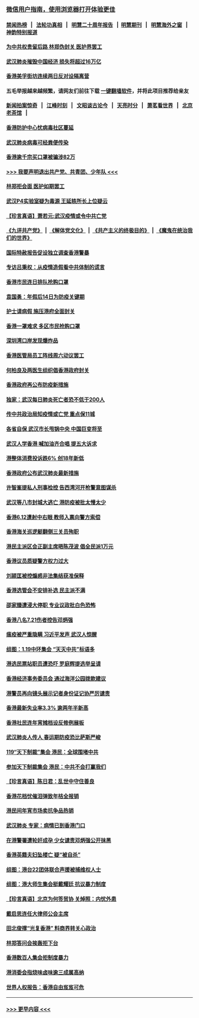 ### [微信用户指南，使用浏览器打开体验更佳](https://github.com/gfw-breaker/banned-news1/blob/master/indexes/wechat-guide.md?t=0)
#### [禁闻热榜](热点新闻.md?t=0)  &nbsp;&nbsp;|&nbsp;&nbsp; [法轮功真相](https://github.com/gfw-breaker/truth/blob/master/README.md?t=0) &nbsp;&nbsp;|&nbsp;&nbsp; [明慧二十周年报告](https://github.com/gfw-breaker/mh-reports/blob/master/README.md?t=0) &nbsp;&nbsp;|&nbsp;&nbsp;[明慧期刊](https://github.com/gfw-breaker/mh-qikan) &nbsp;&nbsp;|&nbsp;&nbsp; [明慧海外之窗](https://github.com/gfw-breaker/mh-news/blob/master/README.md?t=0) &nbsp;&nbsp;|&nbsp;&nbsp; [神韵特别报道](https://github.com/gfw-breaker/mh-news/blob/master/shenyun.md?t=0)
#### [为中共权贵留后路 林郑伪封关 医护界罢工](../pages/nsc415/n11842359.md?t=02040722) 
#### [武汉肺炎摧毁中国经济 损失将超过16万亿](../pages/nsc415/n11839723.md?t=02040722) 
#### [香港美孚街坊连续两日反对设隔离营](../pages/nsc415/n11839962.md?t=02040722) 
#### 五毛举报越来越频繁，请网友们前往下载 [一键翻墙软件](https://github.com/gfw-breaker/ssr-accounts)，并将此项目推荐给亲友
#### [新闻拍案惊奇](https://github.com/gfw-breaker/banned-news1/blob/master/pages/link4.md) &nbsp;&nbsp;|&nbsp;&nbsp; [江峰时刻](https://github.com/gfw-breaker/banned-news1/blob/master/pages/link4.md) &nbsp;&nbsp;|&nbsp;&nbsp; [文昭谈古论今](https://github.com/gfw-breaker/banned-news1/blob/master/pages/link4.md) &nbsp;&nbsp;|&nbsp;&nbsp; [天亮时分](https://github.com/gfw-breaker/banned-news1/blob/master/pages/link4.md) &nbsp;&nbsp;|&nbsp;&nbsp; [萧茗看世界](https://github.com/gfw-breaker/banned-news1/blob/master/pages/link4.md) &nbsp;&nbsp;|&nbsp;&nbsp; [北京老茶馆](https://github.com/gfw-breaker/banned-news1/blob/master/pages/link4.md) &nbsp;&nbsp;|&nbsp;&nbsp; 
#### [香港防护中心忧病毒社区蔓延](../pages/nsc415/n11839933.md?t=02040722) 
#### [武汉肺炎病毒可经粪便传染](../pages/nsc415/n11839939.md?t=02040722) 
#### [香港逾千宗买口罩被骗涉82万](../pages/nsc415/n11839914.md?t=02040722) 
#### [>>> 我要声明退出共产党、共青团、少年队 <<<](https://github.com/begood0513/goodnews/blob/master/quit/letter.md) 
#### [林郑拒会面 医护如期罢工](../pages/nsc415/n11839892.md?t=02040722) 
#### [武汉P4实验室疑为毒源 王延轶所长上位疑云](../pages/nsc415/n11835543.md?t=02040722) 
#### [【珍言真语】萧若元:武汉疫情或令中共亡党](../pages/nsc415/n11829394.md?t=02040722) 
#### [《九评共产党》](https://github.com/begood0513/9ping.md/blob/master/README.md) &nbsp;|&nbsp; [《解体党文化》](../../../../jtdwh.md/blob/master/README.md)  &nbsp;|&nbsp; [《共产主义的终极目的》](../../../../gczydzjmd.md/blob/master/README.md) &nbsp;|&nbsp; [《魔鬼在统治我们的世界》](../../../../mgztzwmdsj.md/blob/master/README.md) 
#### [国际特赦报告促设独立调查香港警暴](../pages/nsc415/n11833845.md?t=02040722) 
#### [专访吕秉权：从疫情造假看中共体制的谎言](../pages/nsc415/n11833813.md?t=02040722) 
#### [香港市民连日排队抢购口罩](../pages/nsc415/n11833794.md?t=02040722) 
#### [袁国勇：年假后14日为防疫关键期](../pages/nsc415/n11831088.md?t=02040722) 
#### [护士请病假 施压港府全面封关](../pages/nsc415/n11831030.md?t=02040722) 
#### [香港一罩难求 多区市民抢购口罩](../pages/nsc415/n11831002.md?t=02040722) 
#### [深圳湾口岸发现爆炸品](../pages/nsc415/n11828802.md?t=02040722) 
#### [香港医管局员工阵线周六动议罢工](../pages/nsc415/n11828762.md?t=02040722) 
#### [何柏良及两医生组织倡香港政府封关](../pages/nsc415/n11828749.md?t=02040722) 
#### [香港政府再公布防疫新措施](../pages/nsc415/n11828716.md?t=02040722) 
#### [独家：武汉每日肺炎死亡者恐不低于200人](../pages/nsc415/n11828240.md?t=02040722) 
#### [传中共政治局知疫情或亡党 重点保11城](../pages/nsc415/n11828145.md?t=02040722) 
#### [各省自保 武汉市长甩锅中央 中国巨变将至](../pages/nsc415/n11828021.md?t=02040722) 
#### [武汉人学香港 喊加油齐合唱 提五大诉求](../pages/nsc415/n11827046.md?t=02040722) 
#### [港整体消费投诉跌6% 创18年新低](../pages/nsc415/n11817280.md?t=02040722) 
#### [香港政府公布武汉肺炎最新措施](../pages/nsc415/n11817152.md?t=02040722) 
#### [许智峯提私人刑事检控 告西湾河开枪警意图谋杀](../pages/nsc415/n11817132.md?t=02040722) 
#### [武汉等八市封城大逃亡 港防疫被批太慢太少](../pages/nsc415/n11817058.md?t=02040722) 
#### [香港6.12遭射中右眼 教师入禀向警方索偿](../pages/nsc415/n11814678.md?t=02040722) 
#### [香港海关巡逻艇翻侧三关员殉职](../pages/nsc415/n11814604.md?t=02040722) 
#### [港民主派区会正副主席晤陈茂波 倡全民派1万元](../pages/nsc415/n11814582.md?t=02040722) 
#### [香港议员质疑警方权力过大](../pages/nsc415/n11814560.md?t=02040722) 
#### [刘颕匡被控煽惑非法集结获准保释](../pages/nsc415/n11811727.md?t=02040722) 
#### [香港选管会不安排补选 民主派不满](../pages/nsc415/n11811691.md?t=02040722) 
#### [邵家臻遭浸大停职 专业议政批白色恐怖](../pages/nsc415/n11811670.md?t=02040722) 
#### [香港八名7.21伤者控告邓炳强](../pages/nsc415/n11811623.md?t=02040722) 
#### [瘟疫被严重隐瞒 习近平发声 武汉人惊醒](../pages/nsc415/n11811186.md?t=02040722) 
#### [组图：1.19中环集会 “天灭中共”标语多](../pages/nsc415/n11809514.md?t=02040722) 
#### [港选民票站职员遭恐吓 罗庭辉提选举呈请](../pages/nsc415/n11808914.md?t=02040722) 
#### [香港经济事务委员会 通过海洋公园拨款建议](../pages/nsc415/n11808906.md?t=02040722) 
#### [港警员再向镜头展示记者身份证记协严厉谴责](../pages/nsc415/n11808888.md?t=02040722) 
#### [香港最新失业率3.3% 逾两年半新高](../pages/nsc415/n11808887.md?t=02040722) 
#### [香港社民连年宵摊档设反修例展板](../pages/nsc415/n11808857.md?t=02040722) 
#### [武汉肺炎人传人 春运期防疫恐比萨斯严峻](../pages/nsc415/n11808739.md?t=02040722) 
#### [119“天下制裁”集会 港民：全球围堵中共](../pages/nsc415/n11806318.md?t=02040722) 
#### [参加天下制裁集会 港民：中共不会打赢我们](../pages/nsc415/n11806596.md?t=02040722) 
#### [【珍言真语】陈日君：乱世中守住善良](../pages/nsc415/n11806247.md?t=02040722) 
#### [香港花档忧催泪弹致年桔全报销](../pages/nsc415/n11806130.md?t=02040722) 
#### [港民间年宵市场卖抗争品热销](../pages/nsc415/n11806073.md?t=02040722) 
#### [武汉肺炎 专家：病情已到香港门口](../pages/nsc415/n11806020.md?t=02040722) 
#### [在港警署遭轮奸成孕 少女谴责邓炳强公开抹黑](../pages/nsc415/n11805981.md?t=02040722) 
#### [香港英籍夫妇坠楼亡 疑“被自杀”](../pages/nsc415/n11805937.md?t=02040722) 
#### [组图：港台22团体联合声援被捕维权人士](../pages/nsc415/n11801834.md?t=02040722) 
#### [组图：港大师生集会挺戴耀廷 抗议暴力制度](../pages/nsc415/n11799298.md?t=02040722) 
#### [【珍言真语】北京为何签贸协 关焯照：内忧外患](../pages/nsc415/n11799790.md?t=02040722) 
#### [戴启思连任大律师公会主席](../pages/nsc415/n11799306.md?t=02040722) 
#### [田北俊撑“光复香港” 料商界转关心政治](../pages/nsc415/n11799287.md?t=02040722) 
#### [林郑答问会挨轰拒下台](../pages/nsc415/n11799261.md?t=02040722) 
#### [香港数百人集会拒制度暴力](../pages/nsc415/n11796941.md?t=02040722) 
#### [港消委会指烧味卤味逾三成属高纳](../pages/nsc415/n11796815.md?t=02040722) 
#### [世界人权报告：香港自由岌岌可危](../pages/nsc415/n11796873.md?t=02040722) 

----
#### [ >>> 更早内容 <<< ](../indexes/nsc415-earlier.md)
